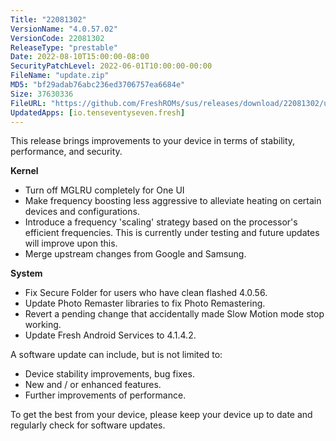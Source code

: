 ```yaml
---
Title: "22081302"
VersionName: "4.0.57.02"
VersionCode: 22081302
ReleaseType: "prestable"
Date: 2022-08-10T15:00:00-08:00
SecurityPatchLevel: 2022-06-01T10:00:00-00:00
FileName: "update.zip"
MD5: "bf29adab76abc236ed3706757ea6684e"
Size: 37630336
FileURL: "https://github.com/FreshROMs/sus/releases/download/22081302/update.zip"
UpdatedApps: [io.tenseventyseven.fresh]
---
```


This release brings improvements to your device in terms of stability, performance, and security.

**Kernel**

-   Turn off MGLRU completely for One UI
-   Make frequency boosting less aggressive to alleviate heating on certain devices and configurations.
-   Introduce a frequency 'scaling' strategy based on the processor's efficient frequencies. This is currently under testing and future updates will improve upon this.
-   Merge upstream changes from Google and Samsung.

**System**

-  Fix Secure Folder for users who have clean flashed 4.0.56.
-  Update Photo Remaster libraries to fix Photo Remastering.
-  Revert a pending change that accidentally made Slow Motion mode stop working.
-  Update Fresh Android Services to 4.1.4.2.

A software update can include, but is not limited to:

-   Device stability improvements, bug fixes.
-   New and / or enhanced features.
-   Further improvements of performance.

To get the best from your device, please keep your device up to date and regularly check for software updates.
